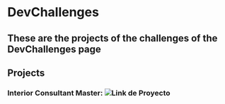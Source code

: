 # DevChallenges
## These are the projects of the challenges of the DevChallenges page

## Projects

### Interior Consultant Master: ![Link de Proyecto](https://consultant-interior-master-hjbd.netlify.app/)
